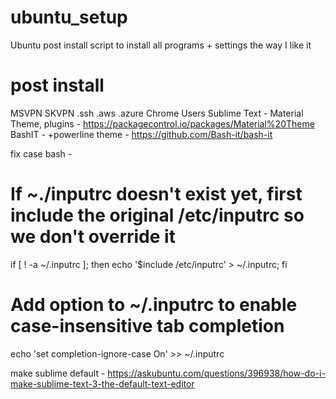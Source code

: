 # ubuntu_setup
Ubuntu post install script to install all programs + settings the way I like it

# post install

MSVPN
SKVPN
.ssh
.aws
.azure
Chrome Users
Sublime Text - Material Theme, plugins - https://packagecontrol.io/packages/Material%20Theme
BashIT - +powerline theme - https://github.com/Bash-it/bash-it

fix case bash - 

# If ~./inputrc doesn't exist yet, first include the original /etc/inputrc so we don't override it
if [ ! -a ~/.inputrc ]; then echo '$include /etc/inputrc' > ~/.inputrc; fi

# Add option to ~/.inputrc to enable case-insensitive tab completion
echo 'set completion-ignore-case On' >> ~/.inputrc

make sublime default - https://askubuntu.com/questions/396938/how-do-i-make-sublime-text-3-the-default-text-editor

